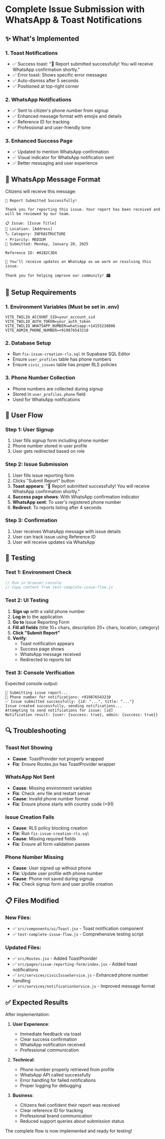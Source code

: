 # Complete Issue Submission with WhatsApp & Toast Notifications

## ✨ What's Implemented

### 1. **Toast Notifications**
- ✅ Success toast: "🎉 Report submitted successfully! You will receive WhatsApp confirmation shortly."
- ✅ Error toast: Shows specific error messages
- ✅ Auto-dismiss after 5 seconds
- ✅ Positioned at top-right corner

### 2. **WhatsApp Notifications**
- ✅ Sent to citizen's phone number from signup
- ✅ Enhanced message format with emojis and details
- ✅ Reference ID for tracking
- ✅ Professional and user-friendly tone

### 3. **Enhanced Success Page**
- ✅ Updated to mention WhatsApp confirmation
- ✅ Visual indicator for WhatsApp notification sent
- ✅ Better messaging and user experience

## 📱 WhatsApp Message Format

Citizens will receive this message:

```
🎉 Report Submitted Successfully!

Thank you for reporting this issue. Your report has been received and will be reviewed by our team.

📋 Issue: [Issue Title]
📍 Location: [Address]
🏷️ Category: INFRASTRUCTURE
⚡ Priority: MEDIUM
📅 Submitted: Monday, January 20, 2025

Reference ID: #A1B2C3D4

🔔 You'll receive updates on WhatsApp as we work on resolving this issue.

Thank you for helping improve our community! 🏙️
```

## 🔧 Setup Requirements

### 1. **Environment Variables** (Must be set in .env)
```env
VITE_TWILIO_ACCOUNT_SID=your_account_sid
VITE_TWILIO_AUTH_TOKEN=your_auth_token
VITE_TWILIO_WHATSAPP_NUMBER=whatsapp:+14155238886
VITE_ADMIN_PHONE_NUMBER=+919876543210
```

### 2. **Database Setup**
- Run `fix-issue-creation-rls.sql` in Supabase SQL Editor
- Ensure `user_profiles` table has phone numbers
- Ensure `civic_issues` table has proper RLS policies

### 3. **Phone Number Collection**
- Phone numbers are collected during signup
- Stored in `user_profiles.phone` field
- Used for WhatsApp notifications

## 🚀 User Flow

### Step 1: User Signup
1. User fills signup form including phone number
2. Phone number stored in user profile
3. User gets redirected based on role

### Step 2: Issue Submission
1. User fills issue reporting form
2. Clicks "Submit Report" button
3. **Toast appears**: "🎉 Report submitted successfully! You will receive WhatsApp confirmation shortly."
4. **Success page shows**: With WhatsApp confirmation indicator
5. **WhatsApp sent**: To user's registered phone number
6. **Redirect**: To reports listing after 4 seconds

### Step 3: Confirmation
1. User receives WhatsApp message with issue details
2. User can track issue using Reference ID
3. User will receive updates via WhatsApp

## 🧪 Testing

### Test 1: Environment Check
```javascript
// Run in browser console
// Copy content from test-complete-issue-flow.js
```

### Test 2: UI Testing
1. **Sign up** with a valid phone number
2. **Log in** to the application
3. **Go to** Issue Reporting Form
4. **Fill all fields** (title 10+ chars, description 20+ chars, location, category)
5. **Click "Submit Report"**
6. **Verify**:
   - Toast notification appears
   - Success page shows
   - WhatsApp message received
   - Redirected to reports list

### Test 3: Console Verification
Expected console output:
```
🚀 Submitting issue report...
📱 Phone number for notifications: +919876543210
✅ Issue submitted successfully: {id: "...", title: "..."}
Issue created successfully, sending notifications...
Attempting to send notifications for issue: [id]
Notification result: {user: {success: true}, admin: {success: true}}
```

## 🔍 Troubleshooting

### Toast Not Showing
- **Cause**: ToastProvider not properly wrapped
- **Fix**: Ensure Routes.jsx has ToastProvider wrapper

### WhatsApp Not Sent
- **Cause**: Missing environment variables
- **Fix**: Check .env file and restart server
- **Cause**: Invalid phone number format
- **Fix**: Ensure phone starts with country code (+91)

### Issue Creation Fails
- **Cause**: RLS policy blocking creation
- **Fix**: Run `fix-issue-creation-rls.sql`
- **Cause**: Missing required fields
- **Fix**: Ensure all form validation passes

### Phone Number Missing
- **Cause**: User signed up without phone
- **Fix**: Update user profile with phone number
- **Cause**: Phone not saved during signup
- **Fix**: Check signup form and user profile creation

## 📋 Files Modified

### New Files:
- ✅ `src/components/ui/Toast.jsx` - Toast notification component
- ✅ `test-complete-issue-flow.js` - Comprehensive testing script

### Updated Files:
- ✅ `src/Routes.jsx` - Added ToastProvider
- ✅ `src/pages/issue-reporting-form/index.jsx` - Added toast notifications
- ✅ `src/services/civicIssueService.js` - Enhanced phone number handling
- ✅ `src/services/notificationService.js` - Improved message format

## ✅ Expected Results

After implementation:

1. **User Experience**:
   - Immediate feedback via toast
   - Clear success confirmation
   - WhatsApp notification received
   - Professional communication

2. **Technical**:
   - Phone number properly retrieved from profile
   - WhatsApp API called successfully
   - Error handling for failed notifications
   - Proper logging for debugging

3. **Business**:
   - Citizens feel confident their report was received
   - Clear reference ID for tracking
   - Professional brand communication
   - Reduced support queries about submission status

The complete flow is now implemented and ready for testing!